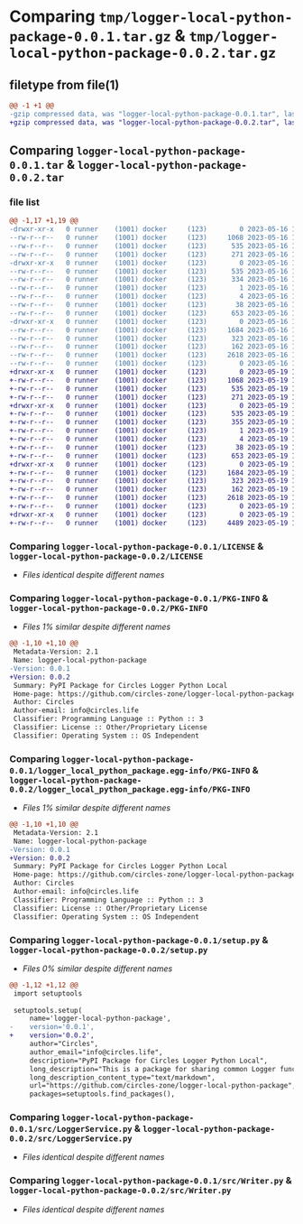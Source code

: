 # Comparing `tmp/logger-local-python-package-0.0.1.tar.gz` & `tmp/logger-local-python-package-0.0.2.tar.gz`

## filetype from file(1)

```diff
@@ -1 +1 @@
-gzip compressed data, was "logger-local-python-package-0.0.1.tar", last modified: Tue May 16 17:02:55 2023, max compression
+gzip compressed data, was "logger-local-python-package-0.0.2.tar", last modified: Fri May 19 10:02:28 2023, max compression
```

## Comparing `logger-local-python-package-0.0.1.tar` & `logger-local-python-package-0.0.2.tar`

### file list

```diff
@@ -1,17 +1,19 @@
-drwxr-xr-x   0 runner    (1001) docker     (123)        0 2023-05-16 17:02:55.534531 logger-local-python-package-0.0.1/
--rw-r--r--   0 runner    (1001) docker     (123)     1068 2023-05-16 17:02:42.000000 logger-local-python-package-0.0.1/LICENSE
--rw-r--r--   0 runner    (1001) docker     (123)      535 2023-05-16 17:02:55.534531 logger-local-python-package-0.0.1/PKG-INFO
--rw-r--r--   0 runner    (1001) docker     (123)      271 2023-05-16 17:02:42.000000 logger-local-python-package-0.0.1/README.md
-drwxr-xr-x   0 runner    (1001) docker     (123)        0 2023-05-16 17:02:55.534531 logger-local-python-package-0.0.1/logger_local_python_package.egg-info/
--rw-r--r--   0 runner    (1001) docker     (123)      535 2023-05-16 17:02:55.000000 logger-local-python-package-0.0.1/logger_local_python_package.egg-info/PKG-INFO
--rw-r--r--   0 runner    (1001) docker     (123)      334 2023-05-16 17:02:55.000000 logger-local-python-package-0.0.1/logger_local_python_package.egg-info/SOURCES.txt
--rw-r--r--   0 runner    (1001) docker     (123)        1 2023-05-16 17:02:55.000000 logger-local-python-package-0.0.1/logger_local_python_package.egg-info/dependency_links.txt
--rw-r--r--   0 runner    (1001) docker     (123)        4 2023-05-16 17:02:55.000000 logger-local-python-package-0.0.1/logger_local_python_package.egg-info/top_level.txt
--rw-r--r--   0 runner    (1001) docker     (123)       38 2023-05-16 17:02:55.534531 logger-local-python-package-0.0.1/setup.cfg
--rw-r--r--   0 runner    (1001) docker     (123)      653 2023-05-16 17:02:42.000000 logger-local-python-package-0.0.1/setup.py
-drwxr-xr-x   0 runner    (1001) docker     (123)        0 2023-05-16 17:02:55.534531 logger-local-python-package-0.0.1/src/
--rw-r--r--   0 runner    (1001) docker     (123)     1684 2023-05-16 17:02:42.000000 logger-local-python-package-0.0.1/src/LoggerService.py
--rw-r--r--   0 runner    (1001) docker     (123)      323 2023-05-16 17:02:42.000000 logger-local-python-package-0.0.1/src/LoggerServiceSingleton.py
--rw-r--r--   0 runner    (1001) docker     (123)      162 2023-05-16 17:02:42.000000 logger-local-python-package-0.0.1/src/MessageSeverity.py
--rw-r--r--   0 runner    (1001) docker     (123)     2618 2023-05-16 17:02:42.000000 logger-local-python-package-0.0.1/src/Writer.py
--rw-r--r--   0 runner    (1001) docker     (123)        0 2023-05-16 17:02:42.000000 logger-local-python-package-0.0.1/src/__init__.py
+drwxr-xr-x   0 runner    (1001) docker     (123)        0 2023-05-19 10:02:28.070372 logger-local-python-package-0.0.2/
+-rw-r--r--   0 runner    (1001) docker     (123)     1068 2023-05-19 10:02:15.000000 logger-local-python-package-0.0.2/LICENSE
+-rw-r--r--   0 runner    (1001) docker     (123)      535 2023-05-19 10:02:28.070372 logger-local-python-package-0.0.2/PKG-INFO
+-rw-r--r--   0 runner    (1001) docker     (123)      271 2023-05-19 10:02:15.000000 logger-local-python-package-0.0.2/README.md
+drwxr-xr-x   0 runner    (1001) docker     (123)        0 2023-05-19 10:02:28.070372 logger-local-python-package-0.0.2/logger_local_python_package.egg-info/
+-rw-r--r--   0 runner    (1001) docker     (123)      535 2023-05-19 10:02:28.000000 logger-local-python-package-0.0.2/logger_local_python_package.egg-info/PKG-INFO
+-rw-r--r--   0 runner    (1001) docker     (123)      355 2023-05-19 10:02:28.000000 logger-local-python-package-0.0.2/logger_local_python_package.egg-info/SOURCES.txt
+-rw-r--r--   0 runner    (1001) docker     (123)        1 2023-05-19 10:02:28.000000 logger-local-python-package-0.0.2/logger_local_python_package.egg-info/dependency_links.txt
+-rw-r--r--   0 runner    (1001) docker     (123)        4 2023-05-19 10:02:28.000000 logger-local-python-package-0.0.2/logger_local_python_package.egg-info/top_level.txt
+-rw-r--r--   0 runner    (1001) docker     (123)       38 2023-05-19 10:02:28.070372 logger-local-python-package-0.0.2/setup.cfg
+-rw-r--r--   0 runner    (1001) docker     (123)      653 2023-05-19 10:02:15.000000 logger-local-python-package-0.0.2/setup.py
+drwxr-xr-x   0 runner    (1001) docker     (123)        0 2023-05-19 10:02:28.070372 logger-local-python-package-0.0.2/src/
+-rw-r--r--   0 runner    (1001) docker     (123)     1684 2023-05-19 10:02:15.000000 logger-local-python-package-0.0.2/src/LoggerService.py
+-rw-r--r--   0 runner    (1001) docker     (123)      323 2023-05-19 10:02:15.000000 logger-local-python-package-0.0.2/src/LoggerServiceSingleton.py
+-rw-r--r--   0 runner    (1001) docker     (123)      162 2023-05-19 10:02:15.000000 logger-local-python-package-0.0.2/src/MessageSeverity.py
+-rw-r--r--   0 runner    (1001) docker     (123)     2618 2023-05-19 10:02:15.000000 logger-local-python-package-0.0.2/src/Writer.py
+-rw-r--r--   0 runner    (1001) docker     (123)        0 2023-05-19 10:02:15.000000 logger-local-python-package-0.0.2/src/__init__.py
+drwxr-xr-x   0 runner    (1001) docker     (123)        0 2023-05-19 10:02:28.070372 logger-local-python-package-0.0.2/tests/
+-rw-r--r--   0 runner    (1001) docker     (123)     4489 2023-05-19 10:02:15.000000 logger-local-python-package-0.0.2/tests/test_writer.py
```

### Comparing `logger-local-python-package-0.0.1/LICENSE` & `logger-local-python-package-0.0.2/LICENSE`

 * *Files identical despite different names*

### Comparing `logger-local-python-package-0.0.1/PKG-INFO` & `logger-local-python-package-0.0.2/PKG-INFO`

 * *Files 1% similar despite different names*

```diff
@@ -1,10 +1,10 @@
 Metadata-Version: 2.1
 Name: logger-local-python-package
-Version: 0.0.1
+Version: 0.0.2
 Summary: PyPI Package for Circles Logger Python Local
 Home-page: https://github.com/circles-zone/logger-local-python-package
 Author: Circles
 Author-email: info@circles.life
 Classifier: Programming Language :: Python :: 3
 Classifier: License :: Other/Proprietary License
 Classifier: Operating System :: OS Independent
```

### Comparing `logger-local-python-package-0.0.1/logger_local_python_package.egg-info/PKG-INFO` & `logger-local-python-package-0.0.2/logger_local_python_package.egg-info/PKG-INFO`

 * *Files 1% similar despite different names*

```diff
@@ -1,10 +1,10 @@
 Metadata-Version: 2.1
 Name: logger-local-python-package
-Version: 0.0.1
+Version: 0.0.2
 Summary: PyPI Package for Circles Logger Python Local
 Home-page: https://github.com/circles-zone/logger-local-python-package
 Author: Circles
 Author-email: info@circles.life
 Classifier: Programming Language :: Python :: 3
 Classifier: License :: Other/Proprietary License
 Classifier: Operating System :: OS Independent
```

### Comparing `logger-local-python-package-0.0.1/setup.py` & `logger-local-python-package-0.0.2/setup.py`

 * *Files 0% similar despite different names*

```diff
@@ -1,12 +1,12 @@
 import setuptools
 
 setuptools.setup(
     name='logger-local-python-package',
-    version='0.0.1',
+    version='0.0.2',
     author="Circles",
     author_email="info@circles.life",
     description="PyPI Package for Circles Logger Python Local",
     long_description="This is a package for sharing common Logger function used in different repositories",
     long_description_content_type="text/markdown",
     url="https://github.com/circles-zone/logger-local-python-package",
     packages=setuptools.find_packages(),
```

### Comparing `logger-local-python-package-0.0.1/src/LoggerService.py` & `logger-local-python-package-0.0.2/src/LoggerService.py`

 * *Files identical despite different names*

### Comparing `logger-local-python-package-0.0.1/src/Writer.py` & `logger-local-python-package-0.0.2/src/Writer.py`

 * *Files identical despite different names*

